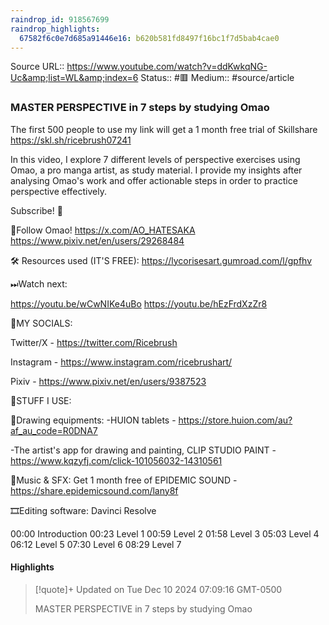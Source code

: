 ```yaml
---
raindrop_id: 918567699
raindrop_highlights:
  67582f6c0e7d685a91446e16: b620b581fd8497f16bc1f7d5bab4cae0
---
```


Source URL:: https://www.youtube.com/watch?v=ddKwkqNG-Uc&amp;list=WL&amp;index=6
Status:: #🟥
Medium:: #source/article


### MASTER PERSPECTIVE in 7 steps by studying Omao

The first 500 people to use my link will get a 1 month free trial of Skillshare https://skl.sh/ricebrush07241

In this video, I explore 7 different levels of perspective exercises using Omao, a pro manga artist, as study material. I provide my insights after analysing Omao&#39;s work and offer actionable steps in order to practice perspective effectively.


Subscribe! 👊


🌸Follow Omao!
https://x.com/AO_HATESAKA
https://www.pixiv.net/en/users/29268484


🛠 Resources used (IT&#39;S FREE):
https://lycorisesart.gumroad.com/l/gpfhv


⏭Watch next:

https://youtu.be/wCwNIKe4uBo
https://youtu.be/hEzFrdXzZr8


🔗MY SOCIALS:

Twitter/X - https://twitter.com/Ricebrush

Instagram - https://www.instagram.com/ricebrushart/

Pixiv - https://www.pixiv.net/en/users/9387523


🎥STUFF I USE: 

🎨Drawing equipments:
   -HUION tablets - https://store.huion.com/au?af_au_code=R0DNA7

   -The artist&#39;s app for drawing and painting, CLIP STUDIO PAINT - https://www.kqzyfj.com/click-101056032-14310561

🎵Music &amp; SFX:
Get 1 month free of EPIDEMIC SOUND - https://share.epidemicsound.com/lany8f

🎞Editing software:
Davinci Resolve


00:00 Introduction
00:23 Level 1
00:59 Level 2
01:58 Level 3
05:03 Level 4
06:12 Level 5
07:30 Level 6
08:29 Level 7

#### Highlights

> [!quote]+ Updated on Tue Dec 10 2024 07:09:16 GMT-0500
>
> MASTER PERSPECTIVE in 7 steps by studying Omao
